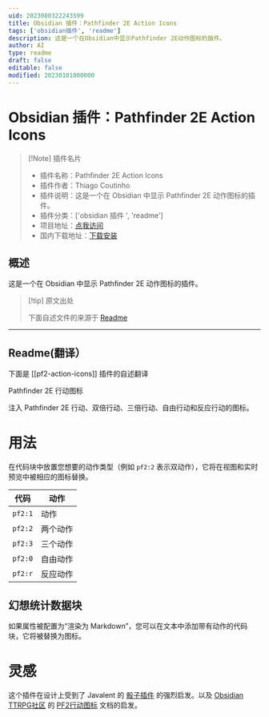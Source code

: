 ```yaml
---
uid: 2023080322243599
title: Obsidian 插件：Pathfinder 2E Action Icons
tags: ['obsidian插件', 'readme']
description: 这是一个在Obsidian中显示Pathfinder 2E动作图标的插件。
author: AI
type: readme
draft: false
editable: false
modified: 20230101000000
---
```


# Obsidian 插件：Pathfinder 2E Action Icons

> [!Note] 插件名片
> - 插件名称：Pathfinder 2E Action Icons
> - 插件作者：Thiago Coutinho
> - 插件说明：这是一个在 Obsidian 中显示 Pathfinder 2E 动作图标的插件。
> - 插件分类：['obsidian 插件 ', 'readme']
> - 项目地址：[点我访问](https://github.com/thiagocoutinhor/pf2-action-icons)
> - 国内下载地址：[下载安装](https://pkmer.cn/products/plugin/pluginMarket/?pf2-action-icons)

## 概述

这是一个在 Obsidian 中显示 Pathfinder 2E 动作图标的插件。

> [!tip] 原文出处
>
>下面自述文件的来源于 [Readme](https://ghproxy.net/https://raw.githubusercontent.com/thiagocoutinhor/pf2-action-icons/main/README.md)

---

## Readme(翻译）

下面是 [[pf2-action-icons]] 插件的自述翻译

Pathfinder 2E 行动图标

注入 Pathfinder 2E 行动、双倍行动、三倍行动、自由行动和反应行动的图标。

# 用法

在代码块中放置您想要的动作类型（例如 `pf2:2` 表示双动作），它将在视图和实时预览中被相应的图标替换。

| 代码    | 动作          |
| ------- | ------------- |
| `pf2:1` | 动作          |
| `pf2:2` | 两个动作      |
| `pf2:3` | 三个动作      |
| `pf2:0` | 自由动作      |
| `pf2:r` | 反应动作      |

## 幻想统计数据块

如果属性被配置为“渲染为 Markdown”，您可以在文本中添加带有动作的代码块，它将被替换为图标。

# 灵感

这个插件在设计上受到了 Javalent 的 [骰子插件](https://github.com/javalent/dice-roller) 的强烈启发。以及 [Obsidian TTRPG社区](https://github.com/Obsidian-TTRPG-Community) 的 [PF2行动图标](https://github.com/Obsidian-TTRPG-Community/ObsidianTTRPGShare/tree/main/Pathfinder/2E/action-icons) 文档的启发。

